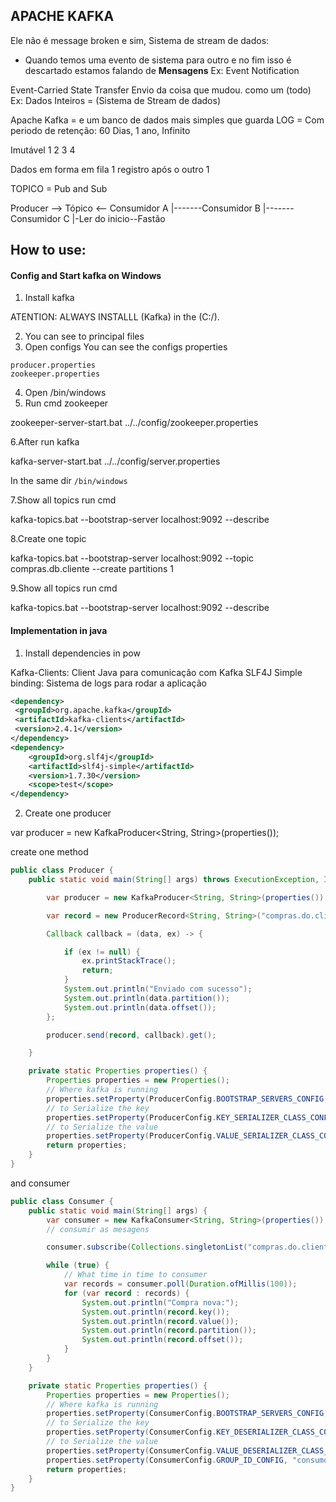 ## APACHE KAFKA
Ele não é message broken e sim,
Sistema de stream de dados:


- Quando temos uma evento de sistema para
outro e no fim isso é descartado
estamos falando de **Mensagens**
Ex: Event Notification

Event-Carried State Transfer
Envio da coisa que mudou. como um (todo)
Ex: Dados Inteiros = (Sistema de Stream de dados)

Apache Kafka = e um banco de dados mais 
simples que guarda LOG = Com periodo de retenção: 60 Dias, 1 ano, Infinito

Imutável
1 2 3 4

Dados em forma em fila
1 registro após o outro 1

TOPICO = Pub and Sub

Producer --> Tópico <-- Consumidor A
                |-------Consumidor B
                |-------Consumidor C
                |-Ler do inicio--Fastão


## How to use:

#### Config and Start kafka on Windows
1. Install kafka

ATENTION: ALWAYS INSTALLL (Kafka) in the (C:/).

2. You can see to principal files
3. Open configs
You can see the configs properties

```
producer.properties
zookeeper.properties
```

4. Open /bin/windows
5. Run cmd zookeeper 

zookeeper-server-start.bat ../../config/zookeeper.properties

6.After run kafka

kafka-server-start.bat ../../config/server.properties

In the same dir `/bin/windows`

7.Show all topics run cmd

kafka-topics.bat --bootstrap-server localhost:9092 --describe

8.Create one topic

kafka-topics.bat --bootstrap-server localhost:9092 --topic compras.db.cliente --create partitions 1

9.Show all topics run cmd

kafka-topics.bat --bootstrap-server localhost:9092 --describe

#### Implementation in java

1. Install dependencies in pow

Kafka-Clients: Client Java para comunicação com Kafka
SLF4J Simple binding: Sistema de logs para rodar a aplicação
````xml
<dependency>
 <groupId>org.apache.kafka</groupId>
 <artifactId>kafka-clients</artifactId>
 <version>2.4.1</version>
</dependency>
<dependency>
    <groupId>org.slf4j</groupId>
    <artifactId>slf4j-simple</artifactId>
    <version>1.7.30</version>
    <scope>test</scope>
</dependency>
````

2. Create one producer

var producer = new KafkaProducer<String, String>(properties());


create one method 
```java
public class Producer {
	public static void main(String[] args) throws ExecutionException, InterruptedException {

		var producer = new KafkaProducer<String, String>(properties());

		var record = new ProducerRecord<String, String>("compras.do.cliente", "cliente-1", "compras:50reais");

		Callback callback = (data, ex) -> {

			if (ex != null) {
				ex.printStackTrace();
				return;
			}
			System.out.println("Enviado com sucesso");
			System.out.println(data.partition());
			System.out.println(data.offset());
		};

		producer.send(record, callback).get();

	}

	private static Properties properties() {
		Properties properties = new Properties();
		// Where kafka is running
		properties.setProperty(ProducerConfig.BOOTSTRAP_SERVERS_CONFIG, "127.0.0.1:9092");
		// to Serialize the key
		properties.setProperty(ProducerConfig.KEY_SERIALIZER_CLASS_CONFIG, StringSerializer.class.getName());
		// to Serialize the value
		properties.setProperty(ProducerConfig.VALUE_SERIALIZER_CLASS_CONFIG, StringSerializer.class.getName());
		return properties;
	}
}
```
and consumer

```java
public class Consumer {
	public static void main(String[] args) {
		var consumer = new KafkaConsumer<String, String>(properties());
		// consumir as mesagens

		consumer.subscribe(Collections.singletonList("compras.do.cliente"));

		while (true) {
			// What time in time to consumer
			var records = consumer.poll(Duration.ofMillis(100));
			for (var record : records) {
				System.out.println("Compra nova:");
				System.out.println(record.key());
				System.out.println(record.value());
				System.out.println(record.partition());
				System.out.println(record.offset());
			}
		}
	}

	private static Properties properties() {
		Properties properties = new Properties();
		// Where kafka is running
		properties.setProperty(ConsumerConfig.BOOTSTRAP_SERVERS_CONFIG, "127.0.0.1:9092");
		// to Serialize the key
		properties.setProperty(ConsumerConfig.KEY_DESERIALIZER_CLASS_CONFIG, StringDeserializer.class.getName());
		// to Serialize the value
		properties.setProperty(ConsumerConfig.VALUE_DESERIALIZER_CLASS_CONFIG, StringDeserializer.class.getName());
		properties.setProperty(ConsumerConfig.GROUP_ID_CONFIG, "consumo-cliente");
		return properties;
	}
}
```